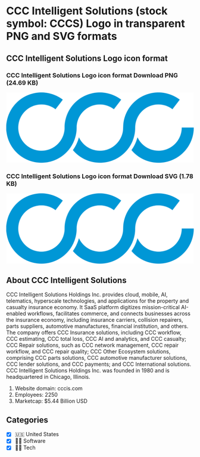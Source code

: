# CCC Intelligent Solutions (stock symbol: CCCS) Logo in transparent PNG and SVG formats

## CCC Intelligent Solutions Logo icon format

### CCC Intelligent Solutions Logo icon format Download PNG (24.69 KB)

![CCC Intelligent Solutions Logo icon format Download PNG (24.69 KB)](/img/orig/CCCS-ef38b4e9.png)

### CCC Intelligent Solutions Logo icon format Download SVG (1.78 KB)

![CCC Intelligent Solutions Logo icon format Download SVG (1.78 KB)](/img/orig/CCCS-95188015.svg)

## About CCC Intelligent Solutions

CCC Intelligent Solutions Holdings Inc. provides cloud, mobile, AI, telematics, hyperscale technologies, and applications for the property and casualty insurance economy. It SaaS platform digitizes mission-critical AI-enabled workflows, facilitates commerce, and connects businesses across the insurance economy, including insurance carriers, collision repairers, parts suppliers, automotive manufactures, financial institution, and others. The company offers CCC Insurance solutions, including CCC workflow, CCC estimating, CCC total loss, CCC AI and analytics, and CCC casualty; CCC Repair solutions, such as CCC network management, CCC repair workflow, and CCC repair quality; CCC Other Ecosystem solutions, comprising CCC parts solutions, CCC automotive manufacturer solutions, CCC lender solutions, and CCC payments; and CCC International solutions. CCC Intelligent Solutions Holdings Inc. was founded in 1980 and is headquartered in Chicago, Illinois.

1. Website domain: cccis.com
2. Employees: 2250
3. Marketcap: $5.44 Billion USD


## Categories
- [x] 🇺🇸 United States
- [x] 👨‍💻 Software
- [x] 👩‍💻 Tech
